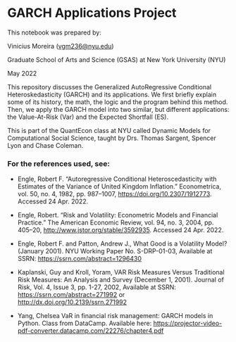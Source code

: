 # GARCH Applications Project
This notebook was prepared by:

Vinicius Moreira (vgm236@nyu.edu)

Graduate School of Arts and Science (GSAS) at New York University (NYU)

May 2022

This repository discusses the Generalized AutoRegressive Conditional Heteroskedasticity (GARCH) and its applications. We first briefly explain some of its history, the math, the logic and the program behind this method. Then, we apply the GARCH model into two similar, but different applications: the Value-At-Risk (Var) and the Expected Shortfall (ES).

This is part of the QuantEcon class at NYU called Dynamic Models for Computational Social Science, taught by Drs. Thomas Sargent, Spencer Lyon and Chase Coleman.

### For the references used, see:

- Engle, Robert F. “Autoregressive Conditional Heteroscedasticity with Estimates of the Variance of United Kingdom Inflation.” Econometrica, vol. 50, no. 4, 1982, pp. 987–1007, https://doi.org/10.2307/1912773. Accessed 24 Apr. 2022.

- Engle, Robert. “Risk and Volatility: Econometric Models and Financial Practice.” The American Economic Review, vol. 94, no. 3, 2004, pp. 405–20, http://www.jstor.org/stable/3592935. Accessed 24 Apr. 2022.

- Engle, Robert F. and Patton, Andrew J., What Good is a Volatility Model? (January 2001). NYU Working Paper No. S-DRP-01-03, Available at SSRN: https://ssrn.com/abstract=1296430

- Kaplanski, Guy and Kroll, Yoram, VAR Risk Measures Versus Traditional Risk Measures: An Analysis and Survey (December 1, 2001). Journal of Risk, Vol. 4, Issue 3, pp. 1-27, 2002, Available at SSRN: https://ssrn.com/abstract=271992 or http://dx.doi.org/10.2139/ssrn.271992

- Yang, Chelsea VaR in financial risk management: GARCH models in Python. Class from DataCamp. Available here: https://projector-video-pdf-converter.datacamp.com/22276/chapter4.pdf
